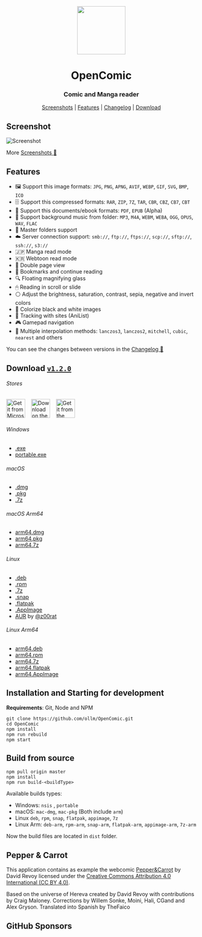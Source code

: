 <div align="center" >
  <img src="https://raw.githubusercontent.com/ollm/OpenComic/master/images/logo-mac.svg" width="128px" height="128px"/>
</div>

<h1 align="center">
  OpenComic
</h1>

<h3 align="center">
  Comic and Manga reader
</h3>

<div align="center">

[Screenshots](https://github.com/ollm/OpenComic/blob/master/SCREENSHOTS.MD) | [Features](#features) | [Changelog](https://github.com/ollm/OpenComic/blob/master/CHANGELOG.md) | [Download](#download-v120)

</div>

## Screenshot

![Screenshot](https://raw.githubusercontent.com/ollm/OpenComic/master/images/screenshots/main.png "Screenshot")

More [Screenshots 📸](https://github.com/ollm/OpenComic/blob/master/SCREENSHOTS.MD)

## Features

- 🖼 Support this image formats: `JPG`, `PNG`, `APNG`, `AVIF`, `WEBP`, `GIF`, `SVG`, `BMP`, `ICO`
- 🗄 Support this compressed formats: `RAR`, `ZIP`, `7Z`, `TAR`, `CBR`, `CBZ`, `CB7`, `CBT`
- 📄 Support this documents/ebook formats: `PDF`, `EPUB` (Alpha)
- 🎵 Support background music from folder: `MP3`, `M4A`, `WEBM`, `WEBA`, `OGG`, `OPUS`, `WAV`, `FLAC`
- 📁 Master folders support
- ☁️ Server connection support: `smb://`, `ftp://`, `ftps://`, `scp://`, `sftp://`, `ssh://`, `s3://`
- 🇯🇵 Manga read mode
- 🇰🇷 Webtoon read mode
- 📖 Double page view
- 🔖 Bookmarks and continue reading
- 🔍 Floating magnifying glass
- 🖱 Reading in scroll or slide
- ⚪ Adjust the brightness, saturation, contrast, sepia, negative and invert colors
- 🎨 Colorize black and white images
- 🔄 Tracking with sites (AniList)
- 🎮 Gamepad navigation
- 🔢 Multiple interpolation methods: `lanczos3`, `lanczos2`, `mitchell`, `cubic`, `nearest` and others

You can see the changes between versions in the [Changelog 📝](https://github.com/ollm/OpenComic/blob/master/CHANGELOG.md)

## Download [`v1.2.0`](https://github.com/ollm/OpenComic/releases)

###### Stores
<a href="https://apps.microsoft.com/detail/9PDCMVNFZ2KK"><img height="50" alt="Get it from Microsoft" title="Get it from Microsoft" src="https://raw.githubusercontent.com/ollm/OpenComic/master/images/store/microsoft-store.svg" /></a>
&nbsp;&nbsp;&nbsp;<a href="https://apps.apple.com/app/opencomic/id6464329463"><img height="50" alt="Download on the Mac App Store" title="Download on the Mac App Store" src="https://raw.githubusercontent.com/ollm/OpenComic/master/images/store/mac-app-store.svg" /></a>
&nbsp;&nbsp;&nbsp;<a href="https://snapcraft.io/opencomic"><img height="50" alt="Get it from the Snap Store" title="Get it from the Snap Store" src="https://raw.githubusercontent.com/ollm/OpenComic/master/images/store/snap-store.svg" /></a>
###### Windows
- [.exe](https://github.com/ollm/OpenComic/releases/download/v1.2.0/OpenComic.Setup.1.2.0.exe)
- [portable.exe](https://github.com/ollm/OpenComic/releases/download/v1.2.0/OpenComic.Portable.1.2.0.exe)
###### macOS
- [.dmg](https://github.com/ollm/OpenComic/releases/download/v1.2.0/OpenComic-1.2.0.dmg)
- [.pkg](https://github.com/ollm/OpenComic/releases/download/v1.2.0/OpenComic-1.2.0.pkg)
- [.7z](https://github.com/ollm/OpenComic/releases/download/v1.2.0/OpenComic-1.2.0-mac.7z)
###### macOS Arm64
- [arm64.dmg](https://github.com/ollm/OpenComic/releases/download/v1.2.0/OpenComic-1.2.0-arm64.dmg)
- [arm64.pkg](https://github.com/ollm/OpenComic/releases/download/v1.2.0/OpenComic-1.2.0-arm64.pkg)
- [arm64.7z](https://github.com/ollm/OpenComic/releases/download/v1.2.0/OpenComic-1.2.0-arm64-mac.7z)
###### Linux
- [.deb](https://github.com/ollm/OpenComic/releases/download/v1.2.0/opencomic_1.2.0_amd64.deb)
- [.rpm](https://github.com/ollm/OpenComic/releases/download/v1.2.0/opencomic-1.2.0.x86_64.rpm)
- [.7z](https://github.com/ollm/OpenComic/releases/download/v1.2.0/opencomic-1.2.0.7z)
- [.snap](https://github.com/ollm/OpenComic/releases/download/v1.2.0/opencomic_1.2.0_amd64.snap)
- [.flatpak](https://github.com/ollm/OpenComic/releases/download/v1.2.0/OpenComic-1.2.0-x86_64.flatpak)
- [.AppImage](https://github.com/ollm/OpenComic/releases/download/v1.2.0/OpenComic-1.2.0.AppImage)
- [AUR](https://aur.archlinux.org/packages/opencomic-bin/) by [@z00rat](https://github.com/z00rat)
###### Linux Arm64
- [arm64.deb](https://github.com/ollm/OpenComic/releases/download/v1.2.0/opencomic_1.2.0_arm64.deb)
- [arm64.rpm](https://github.com/ollm/OpenComic/releases/download/v1.2.0/opencomic-1.2.0.aarch64.rpm)
- [arm64.7z](https://github.com/ollm/OpenComic/releases/download/v1.2.0/opencomic-1.2.0-arm64.7z)
- [arm64.flatpak](https://github.com/ollm/OpenComic/releases/download/v1.2.0/OpenComic-1.2.0-aarch64.flatpak)
- [arm64.AppImage](https://github.com/ollm/OpenComic/releases/download/v1.2.0/OpenComic-1.2.0-arm64.AppImage)

## Installation and Starting for development
__Requirements__: Git, Node and NPM

```shell
git clone https://github.com/ollm/OpenComic.git
cd OpenComic
npm install
npm run rebuild
npm start
```

## Build from source

```shell
npm pull origin master
npm install
npm run build-<buildType>
```

Available builds types:

- Windows: `nsis` , `portable`
- macOS: `mac-dmg`, `mac-pkg` (Both include `arm`)
- Linux `deb`, `rpm`, `snap`, `flatpak`, `appimage`, `7z`
- Linux Arm: `deb-arm`, `rpm-arm`, `snap-arm`, `flatpak-arm`, `appimage-arm`, `7z-arm`

Now the build files are located in `dist` folder.

## Pepper & Carrot

This application contains as example the webcomic [Pepper&Carrot](https://www.peppercarrot.com) by David Revoy
licensed under the [Creative Commons Attribution 4.0 International (CC BY 4.0)](https://creativecommons.org/licenses/by/4.0/).

Based on the universe of Hereva created by David Revoy with contributions by Craig Maloney.
Corrections by Willem Sonke, Moini, Hali, CGand and Alex Gryson.
Translated into Spanish by TheFaico

## GitHub Sponsors

<!-- sponsors --><!-- sponsors -->
